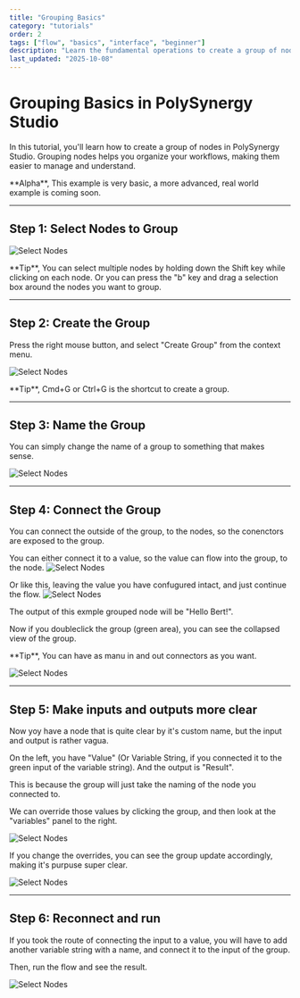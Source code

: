 ```yaml
---
title: "Grouping Basics"
category: "tutorials"
order: 2
tags: ["flow", "basics", "interface", "beginner"]
description: "Learn the fundamental operations to create a group of nodes"
last_updated: "2025-10-08"
---
```


# Grouping Basics in PolySynergy Studio

In this tutorial, you'll learn how to create a group of nodes in PolySynergy Studio. Grouping nodes helps you organize your workflows, making them easier to manage and understand.

<div class="info">
**Alpha**, This example is very basic, a more advanced, real world example is coming soon.
</div>

---

## Step 1: Select Nodes to Group

![Select Nodes](http://localhost:8090/api/v1/documentation/assets/images/tutorial-grouping-step-1.png)

<div class="info">
**Tip**, You can select multiple nodes by holding down the Shift key while clicking on each node. Or you can press the "b" key and drag a selection box around the nodes you want to group.
</div>

---

## Step 2: Create the Group

Press the right mouse button, and select "Create Group" from the context menu.

![Select Nodes](http://localhost:8090/api/v1/documentation/assets/images/tutorial-grouping-step-2.png)

<div class="info">
**Tip**, Cmd+G or Ctrl+G is the shortcut to create a group.
</div>

---

## Step 3: Name the Group

You can simply change the name of a group to something that makes sense.

![Select Nodes](http://localhost:8090/api/v1/documentation/assets/images/tutorial-grouping-step-3.png)

---

## Step 4: Connect the Group

You can connect the outside of the group, to the nodes, so the conenctors are exposed to the group.

You can either connect it to a value, so the value can flow into the group, to the node.
![Select Nodes](http://localhost:8090/api/v1/documentation/assets/images/tutorial-grouping-step-5.png)

Or like this, leaving the value you have confugured intact, and just continue the flow.
![Select Nodes](http://localhost:8090/api/v1/documentation/assets/images/tutorial-grouping-step-4.png)

The output of this exmple grouped node will be "Hello Bert!".

Now if you doubleclick the group (green area), you can see the collapsed view of the group.

<div class="info">
**Tip**, You can have as manu in and out connectors as you want.
</div>

![Select Nodes](http://localhost:8090/api/v1/documentation/assets/images/tutorial-grouping-step-6.png)

---

## Step 5: Make inputs and outputs more clear

Now yoy have a node that is quite clear by it's custom name, but the input and output is rather vagua.

On the left, you have "Value" (Or Variable String, if you connected it to the green input of the variable string). And the output is "Result".

This is because the group will just take the naming of the node you connected to.

We can override those values by clicking the group, and then look at the "variables" panel to the right.

![Select Nodes](http://localhost:8090/api/v1/documentation/assets/images/tutorial-grouping-step-7.png)

If you change the overrides, you can see the group update accordingly, making it's purpuse super clear.

![Select Nodes](http://localhost:8090/api/v1/documentation/assets/images/tutorial-grouping-step-8.png)

---

## Step 6: Reconnect and run

If you took the route of connecting the input to a value, you will have to add another variable string with a name, and connect it to the input of the group.

Then, run the flow and see the result.

![Select Nodes](http://localhost:8090/api/v1/documentation/assets/images/tutorial-grouping-step-9.png)
